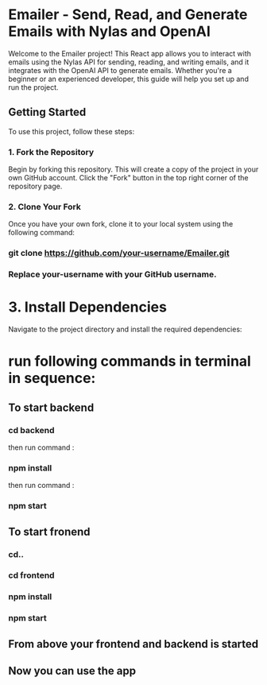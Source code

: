 
# Emailer - Send, Read, and Generate Emails with Nylas and OpenAI

Welcome to the Emailer project! This React app allows you to interact with emails using the Nylas API for sending, reading, and writing emails, and it integrates with the OpenAI API to generate emails. Whether you're a beginner or an experienced developer, this guide will help you set up and run the project.

## Getting Started

To use this project, follow these steps:

### 1. Fork the Repository

Begin by forking this repository. This will create a copy of the project in your own GitHub account. Click the "Fork" button in the top right corner of the repository page.

### 2. Clone Your Fork

Once you have your own fork, clone it to your local system using the following command:
### git clone https://github.com/your-username/Emailer.git
### Replace your-username with your GitHub username.

# 3. Install Dependencies
Navigate to the project directory and install the required dependencies:
# run following commands in terminal in sequence:
## To start backend
### cd backend
then run command :
### npm install
then run command :
### npm start

## To start fronend
### cd..
### cd frontend
### npm install
### npm start

## From above your frontend and backend is started

## Now you can use the app


